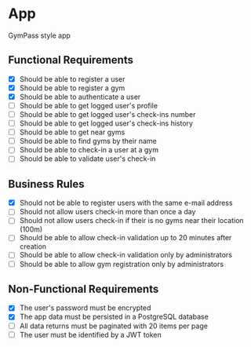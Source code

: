 # App

GymPass style app

## Functional Requirements
- [X] Should be able to register a user
- [X] Should be able to register a gym
- [X] Should be able to authenticate a user
- [ ] Should be able to get logged user's profile
- [ ] Should be able to get logged user's check-ins number
- [ ] Should be able to get logged user's check-ins history
- [ ] Should be able to get near gyms
- [ ] Should be able to find gyms by their name
- [ ] Should be able to check-in a user at a gym
- [ ] Should be able to validate user's check-in

## Business Rules
- [X] Should not be able to register users with the same e-mail address
- [ ] Should not allow users check-in more than once a day
- [ ] Should not allow users check-in if their is no gyms near their location (100m)
- [ ] Should be able to allow check-in validation up to 20 minutes after creation
- [ ] Should be able to allow check-in validation only by administrators
- [ ] Should be able to allow gym registration only by administrators

## Non-Functional Requirements
- [X] The user's password must be encrypted
- [X] The app data must be persisted in a PostgreSQL database
- [ ] All data returns must be paginated with 20 items per page
- [ ] The user must be identified by a JWT token